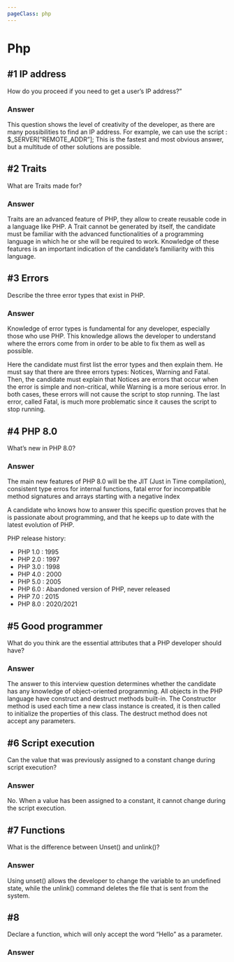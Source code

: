 ```yaml
---
pageClass: php
---
```

# Php
## #1 IP address
How do you proceed if you need to get a user’s IP address?”
### Answer
This question shows the level of creativity of the developer, as there are many possibilities to find an IP address.  For example, we can use the script : $_SERVER[“REMOTE_ADDR”];
This is the fastest and most obvious answer, but a multitude of other solutions are possible.
## #2 Traits
What are Traits made for?
### Answer
Traits are an advanced feature of PHP, they allow to create reusable code in a language like PHP. A Trait cannot be generated by itself, the candidate must be familiar with the advanced functionalities of a programming language in which he or she will be required to work. Knowledge of these features is an important indication of the candidate’s familiarity with this language.
## #3 Errors
Describe the three error types that exist in PHP.
### Answer
Knowledge of error types is fundamental for any developer, especially those who use PHP. This knowledge allows the developer to understand where the errors come from in order to be able to fix them as well as possible.

Here the candidate must first list the error types and then explain them. He must say that there are three errors types: Notices, Warning and Fatal. Then, the candidate must explain that Notices are errors that occur when the error is simple and non-critical, while Warning is a more serious error. In both cases, these errors will not cause the script to stop running. The last error, called Fatal, is much more problematic since it causes the script to stop running.
## #4 PHP 8.0
What’s new in PHP 8.0?
### Answer
The main new features of PHP 8.0 will be the JIT (Just in Time compilation), consistent type erros for internal functions, fatal error for incompatible method signatures and arrays starting with a negative index

A candidate who knows how to answer this specific question proves that he is passionate about programming, and that he keeps up to date with the latest evolution of PHP.

PHP release history:

- PHP 1.0 : 1995
- PHP 2.0 : 1997
- PHP 3.0 : 1998
- PHP 4.0 : 2000
- PHP 5.0 : 2005
- PHP 6.0 : Abandoned version of PHP, never released
- PHP 7.0 : 2015
- PHP 8.0 : 2020/2021

## #5 Good programmer
What do you think are the essential attributes that a PHP developer should have?

### Answer
The answer to this interview question determines whether the candidate has any knowledge of object-oriented programming. All objects in the PHP language have construct and destruct methods built-in. The Constructor method is used each time a new class instance is created, it is then called to initialize the properties of this class. The destruct method does not accept any parameters.

## #6 Script execution
Can the value that was previously assigned to a constant change during script execution?

### Answer
No. When a value has been assigned to a constant, it cannot change during the script execution.

## #7 Functions
What is the difference between Unset() and unlink()?

### Answer
Using unset() allows the developer to change the variable to an undefined state, while the unlink() command deletes the file that is sent from the system.

## #8 
Declare a function, which will only accept the word “Hello” as a parameter.

### Answer

